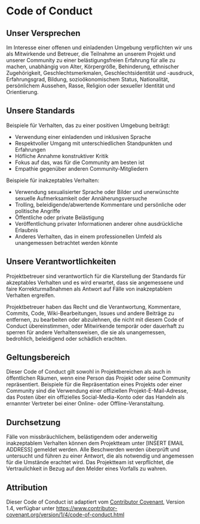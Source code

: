 # Code of Conduct

## Unser Versprechen

Im Interesse einer offenen und einladenden Umgebung verpflichten wir uns als Mitwirkende und Betreuer, die Teilnahme an unserem Projekt und unserer Community zu einer belästigungsfreien Erfahrung für alle zu machen, unabhängig von Alter, Körpergröße, Behinderung, ethnischer Zugehörigkeit, Geschlechtsmerkmalen, Geschlechtsidentität und -ausdruck, Erfahrungsgrad, Bildung, sozioökonomischem Status, Nationalität, persönlichem Aussehen, Rasse, Religion oder sexueller Identität und Orientierung.

## Unsere Standards

Beispiele für Verhalten, das zu einer positiven Umgebung beiträgt:

* Verwendung einer einladenden und inklusiven Sprache
* Respektvoller Umgang mit unterschiedlichen Standpunkten und Erfahrungen
* Höfliche Annahme konstruktiver Kritik
* Fokus auf das, was für die Community am besten ist
* Empathie gegenüber anderen Community-Mitgliedern

Beispiele für inakzeptables Verhalten:

* Verwendung sexualisierter Sprache oder Bilder und unerwünschte sexuelle Aufmerksamkeit oder Annäherungsversuche
* Trolling, beleidigende/abwertende Kommentare und persönliche oder politische Angriffe
* Öffentliche oder private Belästigung
* Veröffentlichung privater Informationen anderer ohne ausdrückliche Erlaubnis
* Anderes Verhalten, das in einem professionellen Umfeld als unangemessen betrachtet werden könnte

## Unsere Verantwortlichkeiten

Projektbetreuer sind verantwortlich für die Klarstellung der Standards für akzeptables Verhalten und es wird erwartet, dass sie angemessene und faire Korrekturmaßnahmen als Antwort auf Fälle von inakzeptablem Verhalten ergreifen.

Projektbetreuer haben das Recht und die Verantwortung, Kommentare, Commits, Code, Wiki-Bearbeitungen, Issues und andere Beiträge zu entfernen, zu bearbeiten oder abzulehnen, die nicht mit diesem Code of Conduct übereinstimmen, oder Mitwirkende temporär oder dauerhaft zu sperren für andere Verhaltensweisen, die sie als unangemessen, bedrohlich, beleidigend oder schädlich erachten.

## Geltungsbereich

Dieser Code of Conduct gilt sowohl in Projektbereichen als auch in öffentlichen Räumen, wenn eine Person das Projekt oder seine Community repräsentiert. Beispiele für die Repräsentation eines Projekts oder einer Community sind die Verwendung einer offiziellen Projekt-E-Mail-Adresse, das Posten über ein offizielles Social-Media-Konto oder das Handeln als ernannter Vertreter bei einer Online- oder Offline-Veranstaltung.

## Durchsetzung

Fälle von missbräuchlichem, belästigendem oder anderweitig inakzeptablem Verhalten können dem Projektteam unter [INSERT EMAIL ADDRESS] gemeldet werden. Alle Beschwerden werden überprüft und untersucht und führen zu einer Antwort, die als notwendig und angemessen für die Umstände erachtet wird. Das Projektteam ist verpflichtet, die Vertraulichkeit in Bezug auf den Melder eines Vorfalls zu wahren.

## Attribution

Dieser Code of Conduct ist adaptiert vom [Contributor Covenant](https://www.contributor-covenant.org), Version 1.4, verfügbar unter https://www.contributor-covenant.org/version/1/4/code-of-conduct.html